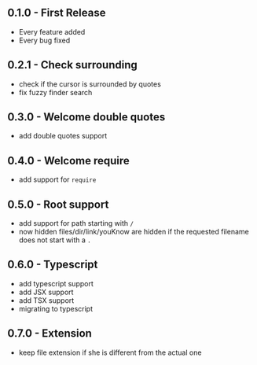 ## 0.1.0 - First Release
* Every feature added
* Every bug fixed

## 0.2.1 - Check surrounding
* check if the cursor is surrounded by quotes
* fix fuzzy finder search

## 0.3.0 - Welcome double quotes
* add double quotes support

## 0.4.0 - Welcome require
* add support for `require`

## 0.5.0 - Root support
* add support for path starting with `/`
* now hidden files/dir/link/youKnow are hidden if the requested filename does not start with a `.`

## 0.6.0 - Typescript
* add typescript support
* add JSX support
* add TSX support
* migrating to typescript

## 0.7.0 - Extension
* keep file extension if she is different from the actual one

